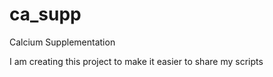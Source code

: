 # ca_supp
Calcium Supplementation 

I am creating this project to make it easier to share my scripts
